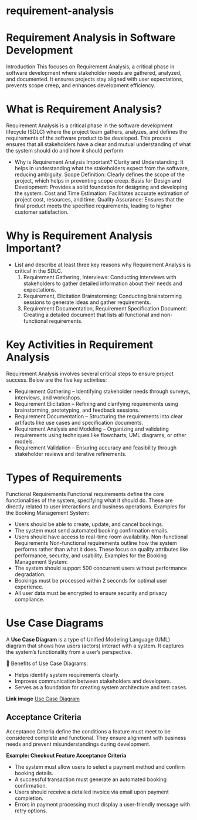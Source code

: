 # requirement-analysis

# Requirement Analysis in Software Development
Introduction
This focuses on Requirement Analysis, a critical phase in software development where stakeholder needs are gathered, analyzed, and documented. It ensures projects stay aligned with user expectations, prevents scope creep, and enhances development efficiency.

# What is Requirement Analysis?
  Requirement Analysis is a critical phase in the software development lifecycle (SDLC) where the project team gathers, analyzes, and defines the requirements of the software product to be developed. This process 
  ensures that all stakeholders have a clear and mutual understanding of what the system should do and how it should perform
 - Why is Requirement Analysis Important?
  Clarity and Understanding: It helps in understanding what the stakeholders expect from the software, reducing ambiguity.
  Scope Definition: Clearly defines the scope of the project, which helps in preventing scope creep.
  Basis for Design and Development: Provides a solid foundation for designing and developing the system.
  Cost and Time Estimation: Facilitates accurate estimation of project cost, resources, and time.
  Quality Assurance: Ensures that the final product meets the specified requirements, leading to higher customer satisfaction.

# Why is Requirement Analysis Important?
- List and describe at least three key reasons why Requirement Analysis is critical in the SDLC.
  1. Requirement Gathering, Interviews: Conducting interviews with stakeholders to gather detailed information about their needs and expectations.
  2. Requirement, Elicitation Brainstorming: Conducting brainstorming sessions to generate ideas and gather requirements.
  3. Requirement Documentation, Requirement Specification Document: Creating a detailed document that lists all functional and non-functional requirements.

# Key Activities in Requirement Analysis
Requirement Analysis involves several critical steps to ensure project success. Below are the five key activities:
- Requirement Gathering – Identifying stakeholder needs through surveys, interviews, and workshops.
- Requirement Elicitation – Refining and clarifying requirements using brainstorming, prototyping, and feedback sessions.
- Requirement Documentation – Structuring the requirements into clear artifacts like use cases and specification documents.
- Requirement Analysis and Modeling – Organizing and validating requirements using techniques like flowcharts, UML diagrams, or other models.
- Requirement Validation – Ensuring accuracy and feasibility through stakeholder reviews and iterative refinements.

# Types of Requirements
Functional Requirements
Functional requirements define the core functionalities of the system, specifying what it should do. These are directly related to user interactions and business operations.
Examples for the Booking Management System:
- Users should be able to create, update, and cancel bookings.
- The system must send automated booking confirmation emails.
- Users should have access to real-time room availability.
Non-functional Requirements
Non-functional requirements outline how the system performs rather than what it does. These focus on quality attributes like performance, security, and usability.
Examples for the Booking Management System:
- The system should support 500 concurrent users without performance degradation.
- Bookings must be processed within 2 seconds for optimal user experience.
- All user data must be encrypted to ensure security and privacy compliance.

# Use Case Diagrams 
A **Use Case Diagram** is a type of Unified Modeling Language (UML) diagram that shows how users (actors) interact with a system. It captures the system’s functionality from a user’s perspective.

🔹 Benefits of Use Case Diagrams:
- Helps identify system requirements clearly.
- Improves communication between stakeholders and developers.
- Serves as a foundation for creating system architecture and test cases.

**Link image**
[Use Case Diagram](https://raw.githubusercontent.com/Ishmael9602/requirement-analysis/main/alx-booking-uc.png)




## Acceptance Criteria  

Acceptance Criteria define the conditions a feature must meet to be considered complete and functional. They ensure alignment with business needs and prevent misunderstandings during development.  


**Example: Checkout Feature Acceptance Criteria**  

- The system must allow users to select a payment method and confirm booking details.  
- A successful transaction must generate an automated booking confirmation.  
- Users should receive a detailed invoice via email upon payment completion.  
- Errors in payment processing must display a user-friendly message with retry options.  


